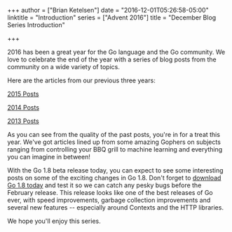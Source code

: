 +++
author = ["Brian Ketelsen"]
date = "2016-12-01T05:26:58-05:00"
linktitle = "Introduction"
series = ["Advent 2016"]
title = "December Blog Series Introduction"

+++

2016 has been a great year for the Go language and the Go community.  We love to celebrate the end of the year with a series of blog posts from the community on a wide variety of topics.  

Here are the articles from our previous three years:

[2015 Posts](https://blog.gopheracademy.com/series/advent-2015/) 

[2014 Posts](https://blog.gopheracademy.com/series/advent-2014/) 

[2013 Posts](https://blog.gopheracademy.com/series/advent-2013/) 

As you can see from the quality of the past posts, you're in for a treat this year.  We've got articles lined up from some amazing Gophers on subjects ranging from controlling your BBQ grill to machine learning and everything you can imagine in between!

With the Go 1.8 beta release today, you can expect to see some interesting posts on some of the exciting changes in Go 1.8.  Don't forget to [download Go 1.8 today](https://golang.org/dl/) and test it so we can catch any pesky bugs before the February release.  This release looks like one of the best releases of Go ever, with speed improvements, garbage collection improvements and several new features -- especially around Contexts and the HTTP libraries.

We hope you'll enjoy this series.
